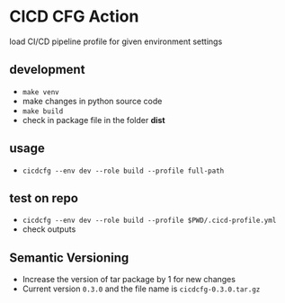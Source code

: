 # CICD CFG Action
load CI/CD pipeline profile for given environment settings 

## development 
- `make venv`
- make changes in python source code
- `make build`
- check in package file in the folder **dist**

## usage 
- `cicdcfg --env dev --role build --profile full-path`

## test on repo
- `cicdcfg --env dev --role build --profile $PWD/.cicd-profile.yml`
- check outputs 

## Semantic Versioning
- Increase the version of tar package by 1 for new changes
- Current version `0.3.0` and the file name is  `cicdcfg-0.3.0.tar.gz` 